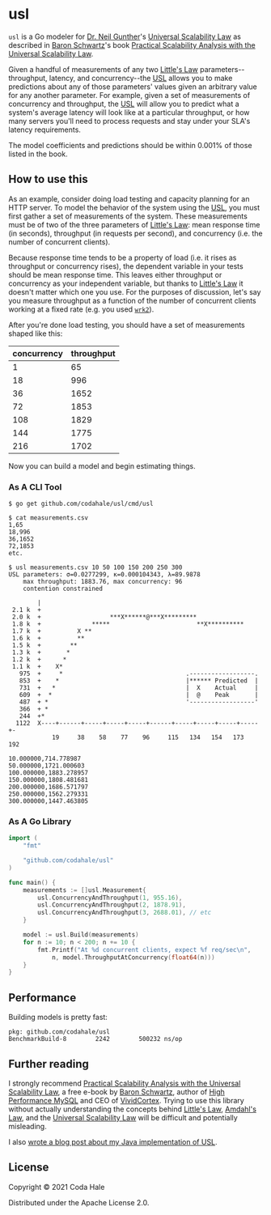 usl
===

`usl` is a Go modeler for [Dr. Neil Gunther][NJG]'s [Universal Scalability Law][USL] as described in
[Baron Schwartz][BS]'s book [Practical Scalability Analysis with the Universal Scalability
Law][PSA].

Given a handful of measurements of any two [Little's Law][LL] parameters--throughput, latency, and
concurrency--the [USL][USL] allows you to make predictions about any of those parameters' values
given an arbitrary value for any another parameter. For example, given a set of measurements of
concurrency and throughput, the [USL][USL] will allow you to predict what a system's average latency
will look like at a particular throughput, or how many servers you'll need to process requests and
stay under your SLA's latency requirements.

The model coefficients and predictions should be within 0.001% of those listed in the book.

## How to use this

As an example, consider doing load testing and capacity planning for an HTTP server. To model the
behavior of the system using the [USL][USL], you must first gather a set of measurements of the
system. These measurements must be of two of the three parameters of [Little's Law][LL]: mean
response time (in seconds), throughput (in requests per second), and concurrency (i.e. the number of
concurrent clients).

Because response time tends to be a property of load (i.e. it rises as throughput or concurrency
rises), the dependent variable in your tests should be mean response time. This leaves either
throughput or concurrency as your independent variable, but thanks to [Little's Law][LL] it doesn't
matter which one you use. For the purposes of discussion, let's say you measure throughput as a
function of the number of concurrent clients working at a fixed rate (e.g. you used
[`wrk2`][wrk2]).

After you're done load testing, you should have a set of measurements shaped like this:

|concurrency|throughput|
|-----------|----------|
|          1|        65|
|         18|       996|
|         36|      1652|
|         72|      1853|
|        108|      1829|
|        144|      1775|
|        216|      1702|

Now you can build a model and begin estimating things.

### As A CLI Tool

```
$ go get github.com/codahale/usl/cmd/usl
```

```
$ cat measurements.csv
1,65
18,996
36,1652
72,1853
etc.
```

```
$ usl measurements.csv 10 50 100 150 200 250 300
USL parameters: σ=0.0277299, κ=0.000104343, λ=89.9878
	max throughput: 1883.76, max concurrency: 96
	contention constrained
                                                                          
        |                                                                 
 2.1 k  +                                                                 
 2.0 k  +                   ***X******@***X*********                      
 1.8 k  +              *****                        **X**********         
 1.7 k  +          X **                                                   
 1.6 k  +          **                                                     
 1.5 k  +        **                                                       
 1.3 k  +       *                                                         
 1.2 k  +      *                                                          
 1.1 k  +    X*                                                           
   975  +     *                                  .------------------.     
   853  +    *                                   |****** Predicted  |     
   731  +   *                                    |  X    Actual     |     
   609  +  *                                     |  @    Peak       |     
   487  + *                                      '------------------'     
   366  + *                                                               
   244  +*                                                                
  1122  X----+------+-----+-----+-----+------+-----+-----+-----+-----+-   
            19     38    58    77    96     115   134   154   173   192   

10.000000,714.778987
50.000000,1721.000603
100.000000,1883.278957
150.000000,1808.481681
200.000000,1686.571797
250.000000,1562.279331
300.000000,1447.463805
```

### As A Go Library


```go
import (
	"fmt"

	"github.com/codahale/usl"
)

func main() {
	measurements := []usl.Measurement{
		usl.ConcurrencyAndThroughput(1, 955.16),
		usl.ConcurrencyAndThroughput(2, 1878.91),
		usl.ConcurrencyAndThroughput(3, 2688.01), // etc
	}

	model := usl.Build(measurements)
	for n := 10; n < 200; n += 10 {
		fmt.Printf("At %d concurrent clients, expect %f req/sec\n",
			n, model.ThroughputAtConcurrency(float64(n)))
	}
}
```

## Performance

Building models is pretty fast:

```
pkg: github.com/codahale/usl
BenchmarkBuild-8   	    2242	    500232 ns/op
```

## Further reading

I strongly recommend [Practical Scalability Analysis with the Universal Scalability Law][PSA], a
free e-book by [Baron Schwartz][BS], author of [High Performance MySQL][MySQL] and CEO of
[VividCortex][VC]. Trying to use this library without actually understanding the concepts behind
[Little's Law][LL], [Amdahl's Law][AL], and the [Universal Scalability Law][USL] will be difficult
and potentially misleading.

I also [wrote a blog post about my Java implementation of USL][usl4j].

## License

Copyright © 2021 Coda Hale

Distributed under the Apache License 2.0.

[NJG]: http://www.perfdynamics.com/Bio/njg.html
[AL]: https://en.wikipedia.org/wiki/Amdahl%27s_law
[LL]: https://en.wikipedia.org/wiki/Little%27s_law
[PSA]: https://www.vividcortex.com/resources/universal-scalability-law/
[USL]: http://www.perfdynamics.com/Manifesto/USLscalability.html
[BS]: https://www.xaprb.com/
[MySQL]: http://shop.oreilly.com/product/0636920022343.do
[VC]: https://www.vividcortex.com/
[wrk2]: https://github.com/giltene/wrk2
[usl4j]: https://codahale.com/usl4j-and-you/
